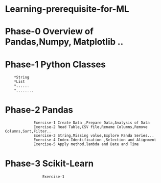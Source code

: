 # Learning-prerequisite-for-ML
# Phase-0 Overview of Pandas,Numpy, Matplotlib ..
# Phase-1 Python Classes
        *String
        *List
        *......
        *........
# Phase-2 Pandas
                 Exercise-1 Create Data ,Prepare Data,Analysis of Data
                 Exercise-2 Read Table,CSV file,Rename Columns,Remove Columns,Sort,Filter..
                 Exercise-3 String,Missing value,Explore Panda Series...
                 Exercise-4 Index-Identification ,Selection and Alignment
                 Exercise-5 Apply method,lambda and Date and Time
# Phase-3 Scikit-Learn
                     Exercise-1
